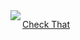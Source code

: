 <img align="left" src="https://i.redd.it/rtza78o9p5m81.jpg">

[Check That](https://www.conservapedia.com/Best_arguments_against_homosexuality)   

